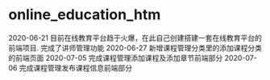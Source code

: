 # online_education_htm
2020-06-21 目前在线教育平台趋于火爆，在此自己创建搭建一套在线教育平台的前端项目.
 完成了讲师管理功能
2020-06-27 新增课程管理分类里的添加课程分类的前端页面
2020-07-05 完成课程管理添加课程及添加章节前端部分
2020-07-06 完成课程管理发布课程信息前端部分